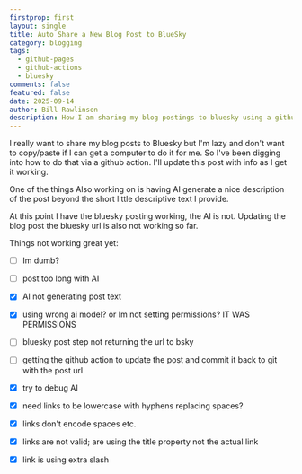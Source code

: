 ```yaml
---
firstprop: first
layout: single
title: Auto Share a New Blog Post to BlueSky
category: blogging
tags:
  - github-pages
  - github-actions
  - bluesky
comments: false
featured: false
date: 2025-09-14
author: Bill Rawlinson
description: How I am sharing my blog postings to bluesky using a github action.
---
```

I really want to share my blog posts to Bluesky but I'm lazy and don't want to copy/paste if I can get a computer to do it for me.  So I've been digging into how to do that via a github action.  I'll update this post with info as I get it working.

One of the things Also working on is having AI generate a nice description of the post beyond the short little descriptive text I provide. 

At this point I have the bluesky posting working, the AI is not.  Updating the blog post the bluesky url is also not working so far.

Things not working great yet:


 - [ ] Im dumb?
 - [ ] post too long with AI
 - [x] AI not generating post text 
 - [x] using wrong ai model? or Im not setting permissions? IT WAS PERMISSIONS
 - [ ] bluesky post step not returning the url to bsky
 - [ ] getting the github action to update the post and commit it back to git with the post url 
 - [x] try to debug AI
 - [x] need links to be lowercase with hyphens replacing spaces?
 - [x] links don't encode spaces etc.
 - [x] links are not valid; are using the title property not the actual link
 - [x] link is using extra slash
 